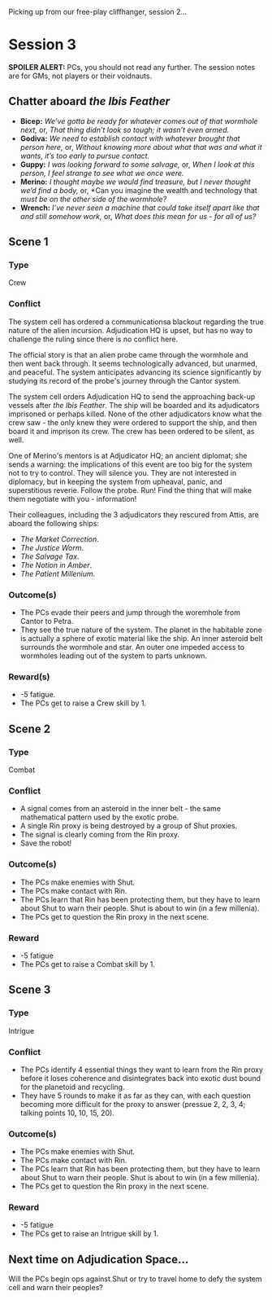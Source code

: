 Picking up from our free-play cliffhanger, session 2...

# Session 3

**SPOILER ALERT:** PCs, you should not read any further. The session notes are for GMs, not players or their voidnauts.

## Chatter aboard *the Ibis Feather*

- **Bicep:** *We’ve gotta be ready for whatever comes out of that wormhole next,* or, *That thing didn’t look so tough; it wasn’t even armed.*
- **Godiva:** *We need to establish contact with whatever brought that person here,* or, *Without knowing more about what that was and what it wants, it’s too early to pursue contact.*
- **Guppy:** *I was looking forward to some salvage,* or, *When I look at this person, I feel strange to see what we once were.*
- **Merino:** *I thought maybe we would find treasure, but I never thought we’d find a body,* or, *Can you imagine the wealth and technology that *must be on the other side of the wormhole?*
- **Wrench:** *I’ve never seen a machine that could take itself apart like that and still somehow work,* or, *What does this mean for us - for all of us?*

## Scene 1

### Type

Crew

### Conflict

The system cell has ordered a communicationsa blackout regarding the true nature of the alien incursion. Adjudication HQ is upset, but has no way to challenge the ruling since there is no conflict here. 

The official story is that an alien probe came through the wormhole and then went back through. It seems technologically advanced, but unarmed, and peaceful. The system anticipates advancing its science significantly by studying its record of the probe's journey through the Cantor system.

The system cell orders Adjudication HQ to send the approaching back-up vessels after *the Ibis Feather*. The ship will be boarded and its adjudicators imprisoned or perhaps killed. None of the other adjudicators know what the crew saw - the only knew they were ordered to support the ship, and then board it and imprison its crew. The crew has been ordered to be silent, as well.

One of Merino's mentors is at Adjudicator HQ; an ancient diplomat; she sends a warning: the implications of this event are too big for the system not to try to control. They will silence you. They are not interested in diplomacy, but in keeping the system from upheaval, panic, and superstitious reverie. Follow the probe. Run! Find the thing that will make them negotiate with you - information!

Their colleagues, including the 3 adjudicators they rescured from Attis, are aboard the following ships:

- *The Market Correction*.
- *The Justice Worm*.
- *The Salvage Tax*.
- *The Notion in Amber*.
- *The Patient Millenium*.

### Outcome(s)

- The PCs evade their peers and jump through the woremhole from Cantor to Petra. 
- They see the true nature of the system. The planet in the habitable zone is actually a sphere of exotic material like the ship. An inner asteroid belt surrounds the wormhole and star. An outer one impeded access to wormholes leading out of the system to parts unknown.

### Reward(s)

- -5 fatigue.
- The PCs get to raise a Crew skill by 1.

## Scene 2

### Type

Combat

### Conflict

- A signal comes from an asteroid in the inner belt - the same mathematical pattern used by the exotic probe.
- A single Rin proxy is being destroyed by a group of Shut proxies.
- The signal is clearly coming from the Rin proxy.
- Save the robot!

### Outcome(s)

- The PCs make enemies with Shut.
- The PCs make contact with Rin.
- The PCs learn that Rin has been protecting them, but they have to learn about Shut to warn their people. Shut is about to win (in a few millenia).
- The PCs get to question the Rin proxy in the next scene.

### Reward

- -5 fatigue
- The PCs get to raise a Combat skill by 1.

## Scene 3

### Type

Intrigue

### Conflict

- The PCs identify 4 essential things they want to learn from the Rin proxy before it loses coherence and disintegrates back into exotic dust bound for the planetoid and recycling.
- They have 5 rounds to make it as far as they can, with each question becoming more difficult for the proxy to answer (pressue 2, 2, 3, 4; talking points 10, 10, 15, 20).

### Outcome(s)

- The PCs make enemies with Shut.
- The PCs make contact with Rin.
- The PCs learn that Rin has been protecting them, but they have to learn about Shut to warn their people. Shut is about to win (in a few millenia).
- The PCs get to question the Rin proxy in the next scene.

### Reward

- -5 fatigue
- The PCs get to raise an Intrigue skill by 1. 

## Next time on Adjudication Space...

Will the PCs begin ops against Shut or try to travel home to defy the system cell and warn their peoples?